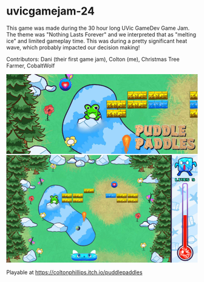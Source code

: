 # uvicgamejam-24
This game was made during the 30 hour long UVic GameDev Game Jam. The theme was "Nothing Lasts Forever" and we interpreted that as "melting ice" and limited gameplay time. This was during a pretty significant heat wave, which probably impacted our decision making! 


Contributors:
Dani (their first game jam), Colton (me), Christmas Tree Farmer, CobaltWolf 

![Cover Photo](/coverphoto.jpg "Cover Photo")
![Screenshot](/screenshot.jpg "Screenshot")


Playable at https://coltonphillips.itch.io/puddlepaddles